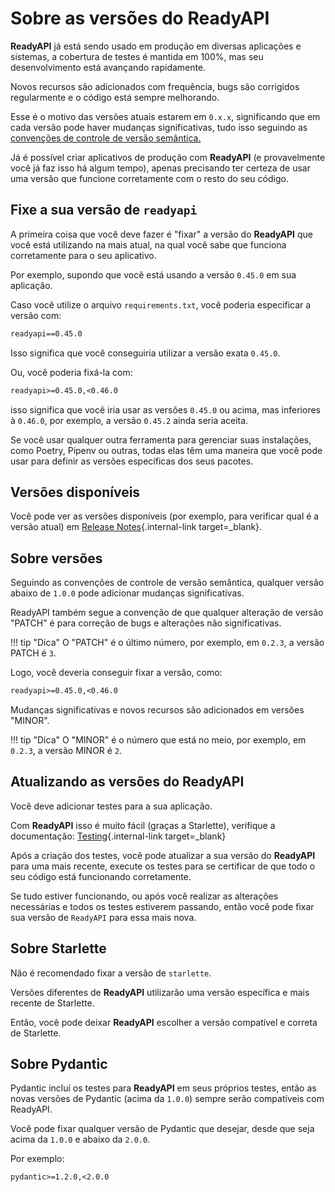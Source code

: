 # Sobre as versões do ReadyAPI

**ReadyAPI** já está sendo usado em produção em diversas aplicações e sistemas, a cobertura de testes é mantida em 100%, mas seu desenvolvimento está avançando rapidamente.

Novos recursos são adicionados com frequência, bugs são corrigidos regularmente e o código está sempre melhorando.

Esse é o motivo das versões atuais estarem em `0.x.x`, significando que em cada versão pode haver mudanças significativas, tudo isso seguindo as <a href="https://semver.org/lang/pt-BR/" class="external-link" target="_blank">convenções de controle de versão semântica.</a>

Já é possível criar aplicativos de produção com **ReadyAPI** (e provavelmente você já faz isso há algum tempo), apenas precisando ter certeza de usar uma versão que funcione corretamente com o resto do seu código.

## Fixe a sua versão de `readyapi`

A primeira coisa que você deve fazer é "fixar" a versão do **ReadyAPI** que você está utilizando na mais atual, na qual você sabe que funciona corretamente para o seu aplicativo.

Por exemplo, supondo que você está usando a versão `0.45.0` em sua aplicação.

Caso você utilize o arquivo `requirements.txt`, você poderia especificar a versão com:

```txt
readyapi==0.45.0
```

Isso significa que você conseguiria utilizar a versão exata `0.45.0`.

Ou, você poderia fixá-la com:

```txt
readyapi>=0.45.0,<0.46.0
```

isso significa que você iria usar as versões `0.45.0` ou acima, mas inferiores à `0.46.0`, por exemplo, a versão `0.45.2` ainda seria aceita.

Se você usar qualquer outra ferramenta para gerenciar suas instalações, como Poetry, Pipenv ou outras, todas elas têm uma maneira que você pode usar para definir as versões específicas dos seus pacotes.

## Versões disponíveis

Você pode ver as versões disponíveis (por exemplo, para verificar qual é a versão atual) em [Release Notes](../release-notes.md){.internal-link target=\_blank}.

## Sobre versões

Seguindo as convenções de controle de versão semântica, qualquer versão abaixo de `1.0.0` pode adicionar mudanças significativas.

ReadyAPI também segue a convenção de que qualquer alteração de versão "PATCH" é para correção de bugs e alterações não significativas.

!!! tip "Dica"
    O "PATCH" é o último número, por exemplo, em `0.2.3`, a versão PATCH é `3`.

Logo, você deveria conseguir fixar a versão, como:

```txt
readyapi>=0.45.0,<0.46.0
```

Mudanças significativas e novos recursos são adicionados em versões "MINOR".

!!! tip "Dica"
    O "MINOR" é o número que está no meio, por exemplo, em `0.2.3`, a versão MINOR é `2`.

## Atualizando as versões do ReadyAPI

Você deve adicionar testes para a sua aplicação.

Com **ReadyAPI** isso é muito fácil (graças a Starlette), verifique a documentação: [Testing](../tutorial/testing.md){.internal-link target=\_blank}

Após a criação dos testes, você pode atualizar a sua versão do **ReadyAPI** para uma mais recente, execute os testes para se certificar de que todo o seu código está funcionando corretamente.

Se tudo estiver funcionando, ou após você realizar as alterações necessárias e todos os testes estiverem passando, então você pode fixar sua versão de `ReadyAPI` para essa mais nova.

## Sobre Starlette

Não é recomendado fixar a versão de `starlette`.

Versões diferentes de **ReadyAPI** utilizarão uma versão específica e mais recente de Starlette.

Então, você pode deixar **ReadyAPI** escolher a versão compatível e correta de Starlette.

## Sobre Pydantic

Pydantic incluí os testes para **ReadyAPI** em seus próprios testes, então as novas versões de Pydantic (acima da `1.0.0`) sempre serão compatíveis com ReadyAPI.

Você pode fixar qualquer versão de Pydantic que desejar, desde que seja acima da `1.0.0` e abaixo da `2.0.0`.

Por exemplo:

```txt
pydantic>=1.2.0,<2.0.0
```
